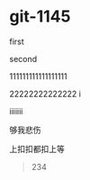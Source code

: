# git-1145



first



second




111111111111111111



22222222222222
i


iiiiiii


够我悲伤


上扣扣都扣上等

> 234 




